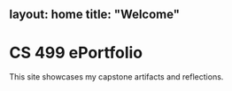 layout: home
title: "Welcome"
---

# CS 499 ePortfolio
This site showcases my capstone artifacts and reflections.
